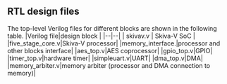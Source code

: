 ## RTL design files
The top-level Verilog files for different blocks are shown in the following table.
|Verilog file|design block  |
|--|--|
| skivav.v | Skiva-V SoC |
|five_stage_core.v|Skiva-V processor|
|memory_interface.|processor and other blocks interface|
|aes_top.v|AES coprocessor|
|gpio_top.v|GPIO|
|timer_top.v|hardware timer|
|simpleuart.v|UART|
|dma_top.v|DMA|
|memory_arbiter.v|memory arbiter (processor and DMA connection to memory)|
